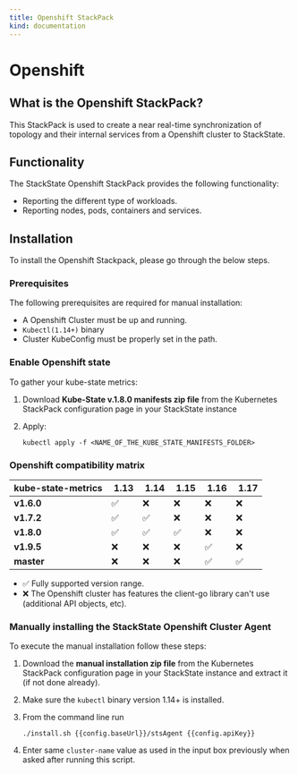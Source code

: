 ```yaml
---
title: Openshift StackPack
kind: documentation
---
```


# Openshift

## What is the Openshift StackPack?

This StackPack is used to create a near real-time synchronization of topology and their internal services from a Openshift cluster to StackState.

## Functionality

The StackState Openshift StackPack provides the following functionality:

* Reporting the different type of workloads.
* Reporting nodes, pods, containers and services.

## Installation

To install the Openshift Stackpack, please go through the below steps.

### Prerequisites

The following prerequisites are required for manual installation:

* A Openshift Cluster must be up and running.
* `Kubectl(1.14+)` binary
* Cluster KubeConfig must be properly set in the path.

### Enable Openshift state

To gather your kube-state metrics:

1. Download **Kube-State v.1.8.0 manifests zip file** from the Kubernetes StackPack configuration page in your StackState instance
2. Apply:

   ```text
   kubectl apply -f <NAME_OF_THE_KUBE_STATE_MANIFESTS_FOLDER>
   ```

### Openshift compatibility matrix

| kube-state-metrics |  **1.13** |  **1.14** |  **1.15** |  **1.16** |  **1.17** |
| :--- | :--- | :--- | :--- | :--- | :--- |
| **v1.6.0** | ✅ | ❌ | ❌ | ❌ | ❌ |
| **v1.7.2** | ✅ | ✅ | ❌ | ❌ | ❌ |
| **v1.8.0** | ✅ | ✅ | ✅ | ❌ | ❌ |
| **v1.9.5** | ❌ | ❌ | ❌ | ✅ | ❌ |
| **master** | ❌ | ❌ | ❌ | ✅ | ✅ |

* ✅ Fully supported version range.
* ❌ The Openshift cluster has features the client-go library can't use \(additional API objects, etc\).

### Manually installing the StackState Openshift Cluster Agent

To execute the manual installation follow these steps:

1. Download the **manual installation zip file** from the Kubernetes StackPack configuration page in your StackState instance and extract it \(if not done already\).
2. Make sure the `kubectl` binary version 1.14+ is installed.
3. From the command line run

   ```text
   ./install.sh {{config.baseUrl}}/stsAgent {{config.apiKey}}
   ```

4. Enter same `cluster-name` value as used in the input box previously when asked after running this script.

